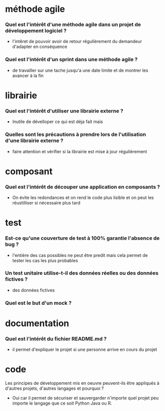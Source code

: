 # méthode agile

### Quel est l'intérêt d'une méthode agile dans un projet de développement logiciel ?

- l'intêret de pouvoir avoir de retour régulièrement du demandeur d'adapter en conséquence

### Quel est l'intérêt d'un sprint dans une méthode agile ?

- de travailler sur une tache jusqu'a une date limite et de montrer les avancer à la fin

# librairie

### Quel est l'intérêt d'utiliser une librairie externe ?

- Inutile de dévelloper ce qui est déja fait mais 



### Quelles sont les précautions à prendre lors de l'utilisation d'une librairie externe ?

- faire attention et vérifier si la librairie est mise à jour régulièrement

# composant

### Quel est l'intérêt de découper une application en composants ?
- On évite les redondances et on rend le code plus lisible et on peut les réustilliser si nécessaire plus tard 

# test

### Est-ce qu'une couverture de test à 100% garantie l'absence de bug ?

- l'entière des cas possibles ne peut être predit mais cela permet de tester les cas les plus probables

### Un test unitaire utilise-t-il des données réelles ou des données fictives ?

- des données fictives 


### Quel est le but d'un mock ?


# documentation

### Quel est l'intérêt du fichier README.md ?

- il permet d'expliquer le projet si une personne arrive en cours du projet

# code

Les principes de développement mis en oeuvre peuvent-ils être appliqués à d'autres projets, d'autres langages et pourquoi ?

- Oui car il permet de sécuriser et sauvergarder n'importe quel projet peu importe le langage que ce soit Python Java ou R.